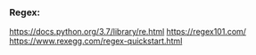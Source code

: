 ### Regex:

https://docs.python.org/3.7/library/re.html
https://regex101.com/
https://www.rexegg.com/regex-quickstart.html
